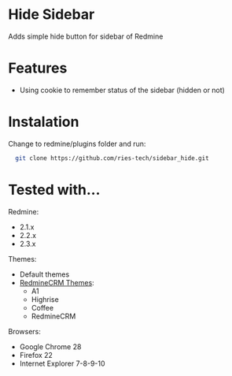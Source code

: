 Hide Sidebar
====================

Adds simple hide button for sidebar of Redmine

Features
====================

 * Using cookie to remember status of the sidebar (hidden or not)

Instalation
====================
Change to redmine/plugins folder and run:
```bash
  git clone https://github.com/ries-tech/sidebar_hide.git
```

Tested with...
====================

Redmine:
 * 2.1.x
 * 2.2.x
 * 2.3.x

Themes:
 * Default themes
 * [RedmineCRM Themes](http://redminecrm.com/projects/themes):
   * A1
   * Highrise
   * Coffee
   * RedmineCRM

Browsers:
 * Google Chrome 28
 * Firefox 22
 * Internet Explorer 7-8-9-10
